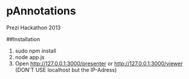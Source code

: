 pAnnotations
============

Prezi Hackathon 2013

##Installation

1. sudo npm install
2. node app.js
3. Open http://127.0.0.1:3000/presenter or http://127.0.0.1:3000/viewer    (DON'T USE localhost but the IP-Adress)

